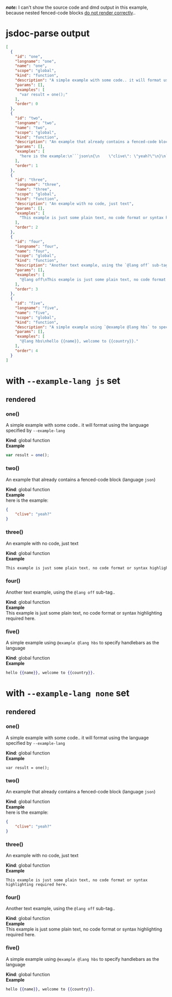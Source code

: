 ***note:*** I can't show the source code and dmd output in this example, because nested fenced-code blocks [do not render correctly](https://github.com/vmg/redcarpet/issues/208).. 

# jsdoc-parse output
```json
[
  {
    "id": "one",
    "longname": "one",
    "name": "one",
    "scope": "global",
    "kind": "function",
    "description": "A simple example with some code.. it will format using the language specified by `--example-lang`",
    "params": [],
    "examples": [
      "var result = one();"
    ],
    "order": 0
  },
  {
    "id": "two",
    "longname": "two",
    "name": "two",
    "scope": "global",
    "kind": "function",
    "description": "An example that already contains a fenced-code block (language `json`)",
    "params": [],
    "examples": [
      "here is the example:\n```json\n{\n    \"clive\": \"yeah?\"\n}\n```"
    ],
    "order": 1
  },
  {
    "id": "three",
    "longname": "three",
    "name": "three",
    "scope": "global",
    "kind": "function",
    "description": "An example with no code, just text",
    "params": [],
    "examples": [
      "This example is just some plain text, no code format or syntax highlighting required here."
    ],
    "order": 2
  },
  {
    "id": "four",
    "longname": "four",
    "name": "four",
    "scope": "global",
    "kind": "function",
    "description": "Another text example, using the `@lang off` sub-tag..",
    "params": [],
    "examples": [
      "@lang off\nThis example is just some plain text, no code format or syntax highlighting required here."
    ],
    "order": 3
  },
  {
    "id": "five",
    "longname": "five",
    "name": "five",
    "scope": "global",
    "kind": "function",
    "description": "A simple example using `@example @lang hbs` to specify handlebars as the language",
    "params": [],
    "examples": [
      "@lang hbs\nhello {{name}}, welcome to {{country}}."
    ],
    "order": 4
  }
]
```

# with `--example-lang js` set
## rendered
<a name="one"></a>
### one()
A simple example with some code.. it will format using the language specified by `--example-lang`

**Kind**: global function  
**Example**  
```js
var result = one();
```
<a name="two"></a>
### two()
An example that already contains a fenced-code block (language `json`)

**Kind**: global function  
**Example**  
here is the example:
```json
{
    "clive": "yeah?"
}
```
<a name="three"></a>
### three()
An example with no code, just text

**Kind**: global function  
**Example**  
```js
This example is just some plain text, no code format or syntax highlighting required here.
```
<a name="four"></a>
### four()
Another text example, using the `@lang off` sub-tag..

**Kind**: global function  
**Example**  
This example is just some plain text, no code format or syntax highlighting required here.
<a name="five"></a>
### five()
A simple example using `@example @lang hbs` to specify handlebars as the language

**Kind**: global function  
**Example**  
```hbs
hello {{name}}, welcome to {{country}}.
```

# with `--example-lang none` set
## rendered
<a name="one"></a>
### one()
A simple example with some code.. it will format using the language specified by `--example-lang`

**Kind**: global function  
**Example**  
```none
var result = one();
```
<a name="two"></a>
### two()
An example that already contains a fenced-code block (language `json`)

**Kind**: global function  
**Example**  
here is the example:
```json
{
    "clive": "yeah?"
}
```
<a name="three"></a>
### three()
An example with no code, just text

**Kind**: global function  
**Example**  
```none
This example is just some plain text, no code format or syntax highlighting required here.
```
<a name="four"></a>
### four()
Another text example, using the `@lang off` sub-tag..

**Kind**: global function  
**Example**  
This example is just some plain text, no code format or syntax highlighting required here.
<a name="five"></a>
### five()
A simple example using `@example @lang hbs` to specify handlebars as the language

**Kind**: global function  
**Example**  
```hbs
hello {{name}}, welcome to {{country}}.
```
